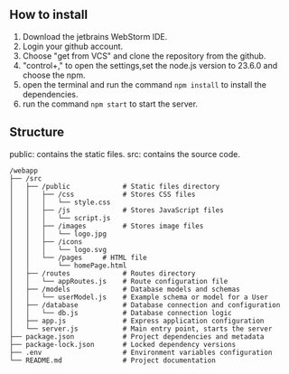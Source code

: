 ## How to install
1. Download the jetbrains WebStorm IDE.
2. Login your github account.
2. Choose "get from VCS" and clone the repository from the github.
3. "control+," to open the settings,set the node.js version to 23.6.0 and choose the npm.
4. open the terminal and run the command `npm install` to install the dependencies.
5. run the command `npm start` to start the server.

## Structure
public: contains the static files.
src: contains the source code.
```
/webapp
├── /src
│   ├── /public             # Static files directory
│   │   ├── /css            # Stores CSS files
│   │   │   └── style.css
│   │   ├── /js             # Stores JavaScript files
│   │   │   └── script.js
│   │   ├── /images         # Stores image files
│   │   │   └── logo.jpg
│   │   ├── /icons         
│   │   │   └── logo.svg
│   │   └── /pages     # HTML file
│   │       └── homePage.html
│   ├── /routes             # Routes directory
│   │   └── appRoutes.js    # Route configuration file
│   ├── /models             # Database models and schemas
│   │   └── userModel.js    # Example schema or model for a User
│   ├── /database           # Database connection and configuration
│   │   └── db.js           # Database connection logic
│   ├── app.js              # Express application configuration
│   └── server.js           # Main entry point, starts the server
├── package.json            # Project dependencies and metadata
├── package-lock.json       # Locked dependency versions
├── .env                    # Environment variables configuration
└── README.md               # Project documentation
```